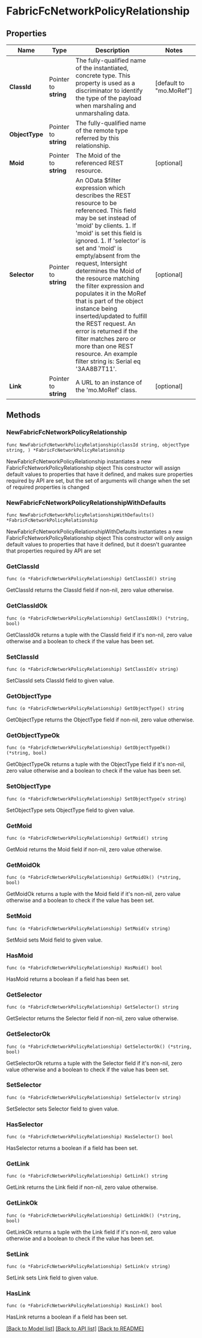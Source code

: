 # FabricFcNetworkPolicyRelationship

## Properties

Name | Type | Description | Notes
------------ | ------------- | ------------- | -------------
**ClassId** | Pointer to **string** | The fully-qualified name of the instantiated, concrete type. This property is used as a discriminator to identify the type of the payload when marshaling and unmarshaling data. | [default to "mo.MoRef"]
**ObjectType** | Pointer to **string** | The fully-qualified name of the remote type referred by this relationship. | 
**Moid** | Pointer to **string** | The Moid of the referenced REST resource. | [optional] 
**Selector** | Pointer to **string** | An OData $filter expression which describes the REST resource to be referenced. This field may be set instead of &#39;moid&#39; by clients. 1. If &#39;moid&#39; is set this field is ignored. 1. If &#39;selector&#39; is set and &#39;moid&#39; is empty/absent from the request, Intersight determines the Moid of the resource matching the filter expression and populates it in the MoRef that is part of the object instance being inserted/updated to fulfill the REST request. An error is returned if the filter matches zero or more than one REST resource. An example filter string is: Serial eq &#39;3AA8B7T11&#39;. | [optional] 
**Link** | Pointer to **string** | A URL to an instance of the &#39;mo.MoRef&#39; class. | [optional] 

## Methods

### NewFabricFcNetworkPolicyRelationship

`func NewFabricFcNetworkPolicyRelationship(classId string, objectType string, ) *FabricFcNetworkPolicyRelationship`

NewFabricFcNetworkPolicyRelationship instantiates a new FabricFcNetworkPolicyRelationship object
This constructor will assign default values to properties that have it defined,
and makes sure properties required by API are set, but the set of arguments
will change when the set of required properties is changed

### NewFabricFcNetworkPolicyRelationshipWithDefaults

`func NewFabricFcNetworkPolicyRelationshipWithDefaults() *FabricFcNetworkPolicyRelationship`

NewFabricFcNetworkPolicyRelationshipWithDefaults instantiates a new FabricFcNetworkPolicyRelationship object
This constructor will only assign default values to properties that have it defined,
but it doesn't guarantee that properties required by API are set

### GetClassId

`func (o *FabricFcNetworkPolicyRelationship) GetClassId() string`

GetClassId returns the ClassId field if non-nil, zero value otherwise.

### GetClassIdOk

`func (o *FabricFcNetworkPolicyRelationship) GetClassIdOk() (*string, bool)`

GetClassIdOk returns a tuple with the ClassId field if it's non-nil, zero value otherwise
and a boolean to check if the value has been set.

### SetClassId

`func (o *FabricFcNetworkPolicyRelationship) SetClassId(v string)`

SetClassId sets ClassId field to given value.


### GetObjectType

`func (o *FabricFcNetworkPolicyRelationship) GetObjectType() string`

GetObjectType returns the ObjectType field if non-nil, zero value otherwise.

### GetObjectTypeOk

`func (o *FabricFcNetworkPolicyRelationship) GetObjectTypeOk() (*string, bool)`

GetObjectTypeOk returns a tuple with the ObjectType field if it's non-nil, zero value otherwise
and a boolean to check if the value has been set.

### SetObjectType

`func (o *FabricFcNetworkPolicyRelationship) SetObjectType(v string)`

SetObjectType sets ObjectType field to given value.


### GetMoid

`func (o *FabricFcNetworkPolicyRelationship) GetMoid() string`

GetMoid returns the Moid field if non-nil, zero value otherwise.

### GetMoidOk

`func (o *FabricFcNetworkPolicyRelationship) GetMoidOk() (*string, bool)`

GetMoidOk returns a tuple with the Moid field if it's non-nil, zero value otherwise
and a boolean to check if the value has been set.

### SetMoid

`func (o *FabricFcNetworkPolicyRelationship) SetMoid(v string)`

SetMoid sets Moid field to given value.

### HasMoid

`func (o *FabricFcNetworkPolicyRelationship) HasMoid() bool`

HasMoid returns a boolean if a field has been set.

### GetSelector

`func (o *FabricFcNetworkPolicyRelationship) GetSelector() string`

GetSelector returns the Selector field if non-nil, zero value otherwise.

### GetSelectorOk

`func (o *FabricFcNetworkPolicyRelationship) GetSelectorOk() (*string, bool)`

GetSelectorOk returns a tuple with the Selector field if it's non-nil, zero value otherwise
and a boolean to check if the value has been set.

### SetSelector

`func (o *FabricFcNetworkPolicyRelationship) SetSelector(v string)`

SetSelector sets Selector field to given value.

### HasSelector

`func (o *FabricFcNetworkPolicyRelationship) HasSelector() bool`

HasSelector returns a boolean if a field has been set.

### GetLink

`func (o *FabricFcNetworkPolicyRelationship) GetLink() string`

GetLink returns the Link field if non-nil, zero value otherwise.

### GetLinkOk

`func (o *FabricFcNetworkPolicyRelationship) GetLinkOk() (*string, bool)`

GetLinkOk returns a tuple with the Link field if it's non-nil, zero value otherwise
and a boolean to check if the value has been set.

### SetLink

`func (o *FabricFcNetworkPolicyRelationship) SetLink(v string)`

SetLink sets Link field to given value.

### HasLink

`func (o *FabricFcNetworkPolicyRelationship) HasLink() bool`

HasLink returns a boolean if a field has been set.


[[Back to Model list]](../README.md#documentation-for-models) [[Back to API list]](../README.md#documentation-for-api-endpoints) [[Back to README]](../README.md)


